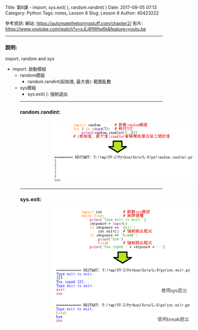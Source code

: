 Title: 第8課 - import, sys.exit( ), random.randint( )
Date: 2017-08-05 07:13
Category: Python
Tags: notes, Lesson 8
Slug: Lesson 8
Author: 40423222

參考資訊:
網站: <a href="https://automatetheboringstuff.com/chapter2/">https://automatetheboringstuff.com/chapter2/</a>
影片: <a href="https://www.youtube.com/watch?v=xJLj6fWfw6k&feature=youtu.be">https://www.youtube.com/watch?v=xJLj6fWfw6k&feature=youtu.be</a>

<!-- PELICAN_END_SUMMARY -->
<hr>

### 說明:
import, random and sys
<ul>
<li>import:
啟動模組
<ul>
<li>random模組
<ul>
<li>random.randint(起始值, 最大值):
範圍亂數
</ul>
<li>sys模組
<ul>
<li>sys.exit( ):
強制退出</li>
</ul>

<hr>

### random.randint:
<img src="./../data/L-8/img/random.randint.png" width="600" hspace="100">

<hr>

### sys.exit:
<img src="./../data/L-8/img/sys.exit.png" width="600" hspace="100">